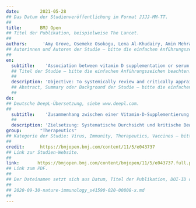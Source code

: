 ```yaml
---
date:        2021-05-28
## Das Datum der Studienveröffentlichung im Format JJJJ-MM-TT.
##
title:       BMJ Open
## Titel der Publikation, beispielweise The Lancet.
##
authors:      'Amy Grove, Osemeke Osokogu, Lena Al-Khudairy, Amin Mehrabian, Mandana Zanganeh, Anna Brown, Rachel Court, Sian Taylor-Phillips, Olalekan A Uthman, Noel McCarthy, Sudhesh Kumar & Aileen Clarke'
## Autorinnen und Autoren der Studie – bitte die einfachen Anführungszeichen beachten!
##
en:
  subtitle:    'Association between vitamin D supplementation or serum vitamin D level and susceptibility to SARS-CoV-2 infection or COVID-19 including clinical course, morbidity and mortality outcomes? A systematic review'
  ## Titel der Studie – bitte die einfachen Anführungszeichen beachten!
  ##
  description: 'Objective: To systemically review and critically appraise published studies of the association between vitamin D supplementation or serum vitamin D level and susceptibility to SARS-CoV-2 infection or COVID-19, including clinical course, morbidity and mortality outcomes. Design: Systematic review. Data sources: MEDLINE (OVID), Embase (OVID), Cochrane Central Register of Controlled Trials, MedRxiv and BioRxiv preprint databases. COVID-19 databases of the WHO, Cochrane, CEBM Oxford and Bern University up to 10 June 2020. Study selection: Studies that assessed vitamin D supplementation and/or low serum vitamin D in patients acutely ill with, or at risk of, severe betacoronavirus infection (SARS-CoV, MERS-CoV, SARS-CoV-2). Data extraction: Two authors independently extracted data using a predefined data extraction form and assessed risk of bias using the Downs and Black Quality Assessment Checklist. Results: Searches elicited 449 papers, 59 studies were eligible full-text assessment and 4 met the eligibility criteria of this review. The four studies were narratively synthesised and included (1) a cross-sectional study (n=107) suggesting an inverse association between serum vitamin D and SARS-CoV-2; (2) a retrospective cohort study (348 598 participants, 449 cases) in which univariable analysis showed that vitamin D protects against COVID-19; (3) an ecological country level study demonstrating a negative correlation between vitamin D and COVID-19 case numbers and mortality; and (4) a case-control survey (n=1486) showing cases with confirmed/probable COVID-19 reported lower vitamin D supplementation. All studies were at high/unclear risk of bias. Conclusion: There is no robust evidence of a negative association between vitamin D and COVID-19. No relevant randomised controlled trials were identified and there is no robust peer-reviewed published evidence of association between vitamin D levels and severity of symptoms or mortality due to COVID-19. Guideline producers should acknowledge that benefits of vitamin D supplementation in COVID-19 are as yet unproven despite increasing interest.'
  ## Abstract, Summary oder Background der Studie – bitte die einfachen Anführungszeichen beachten!
  ##
de: 
## Deutsche DeepL-Übersetzung, siehe www.deepl.com.
##
  subtitle:    'Zusammenhang zwischen einer Vitamin-D-Supplementierung oder dem Vitamin-D-Serumspiegel und der Anfälligkeit für eine SARS-CoV-2-Infektion oder COVID-19 einschließlich des klinischen Verlaufs, der Morbidität und der Mortalität? Eine systematische Überprüfung'
  ##
  description: 'Zielsetzung: Systematische Durchsicht und kritische Bewertung veröffentlichter Studien über den Zusammenhang zwischen Vitamin-D-Supplementierung oder Serum-Vitamin-D-Spiegel und der Anfälligkeit für eine SARS-CoV-2-Infektion oder COVID-19, einschließlich des klinischen Verlaufs, der Morbidität und der Sterblichkeit. Aufbau: Systematische Überprüfung. Datenquellen: MEDLINE (OVID), Embase (OVID), Cochrane Central Register of Controlled Trials, MedRxiv und BioRxiv Preprint-Datenbanken. COVID-19 Datenbanken der WHO, Cochrane, CEBM Oxford und Universität Bern bis zum 10. Juni 2020. Auswahl der Studien: Studien, die eine Vitamin-D-Supplementierung und/oder einen niedrigen Serum-Vitamin-D-Spiegel bei Patienten, die akut an einer schweren Betacoronavirus-Infektion (SARS-CoV, MERS-CoV, SARS-CoV-2) erkrankt oder gefährdet sind, untersucht haben. Datenextraktion: Zwei Autoren extrahierten unabhängig voneinander die Daten anhand eines vordefinierten Datenextraktionsformulars und bewerteten das Risiko einer Verzerrung anhand der Downs and Black Quality Assessment Checklist. Ergebnisse: Die Recherchen ergaben 449 Arbeiten, von denen 59 Studien für eine Volltextbewertung in Frage kamen und 4 die Zulassungskriterien für diese Übersicht erfüllten. Die vier Studien wurden narrativ zusammengefasst und umfassten (1) eine Querschnittsstudie (n=107), die einen umgekehrten Zusammenhang zwischen Serum-Vitamin D und SARS-CoV-2 nahelegt; (2) eine retrospektive Kohortenstudie (348 598 Teilnehmer, 449 Fälle), in der eine univariable Analyse zeigte, dass Vitamin D vor COVID-19 schützt; (3) eine ökologische Studie auf Länderebene, die eine negative Korrelation zwischen Vitamin D und der Zahl der COVID-19-Fälle und der Sterblichkeit aufzeigte; und (4) eine Fall-Kontroll-Erhebung (n=1486), die zeigte, dass Fälle mit bestätigten/wahrscheinlichen COVID-19-Fällen eine geringere Vitamin-D-Supplementierung aufwiesen. Alle Studien wiesen ein hohes/unklares Risiko der Verzerrung auf. Schlussfolgerung: Es gibt keine stichhaltigen Beweise für einen negativen Zusammenhang zwischen Vitamin D und COVID-19. Es wurden keine relevanten randomisierten kontrollierten Studien identifiziert, und es gibt keine solide, von Fachleuten überprüfte, veröffentlichte Evidenz für einen Zusammenhang zwischen dem Vitamin-D-Spiegel und der Schwere der Symptome oder der Sterblichkeit aufgrund von COVID-19. Die Hersteller von Leitlinien sollten anerkennen, dass der Nutzen einer Vitamin-D-Supplementierung bei COVID-19 trotz des zunehmenden Interesses noch nicht bewiesen ist.'
group:       "Therapeutics"
## Kategorie der Studie: Virus, Immunity, Therapeutics, Vaccines – bitte die Anführungszeichen beachten!
##
credit:      https://bmjopen.bmj.com/content/11/5/e043737
## Link zur Studien-Website.
##
link:       https://bmjopen.bmj.com/content/bmjopen/11/5/e043737.full.pdf?with-ds=yes
## Link zum PDF.
##
## Der Dateinamen setzt sich aus Datum, Titel der Publikation, DOI-ID der Studie (nach dem letzten Slash) und der Dateiendung zusammen. Bitte den Unterstrich vor der DOI-ID beachten!
##
## 2020-09-30-nature-immunology_s41590-020-00808-x.md
##
---
```

<object data="{{ page.link }}" style='height:calc(100vh - 400px); width: 100%' type='application/pdf'></object>